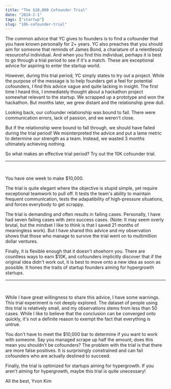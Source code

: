 ```yaml
---
title: "The $10,000 Cofounder Trial"
date: "2024-2-1"
tags: ["startup"]
slug: "10k-cofounder-trial"
---
```


The common advice that YC gives to founders is to find a cofounder that you have known personally for 2+ years. YC also preaches that you should aim for someone that reminds of James Bond, a chariature of a relentlessly resourceful individual. And when you find this individual, perhaps it is best to go through a trial period to see if it's a match. These are exceptional advice for aspiring to enter the startup world. 

However, during this trial period, YC simply states to try out a project. While the purpose of the message is to help founders get a feel for potential cofounders, I find this advice vague and quite lacking in insight. The first time I heard this, I immediately thought about a hackathon project somewhat relevant to the startup. We scrapped up a prototype and won the hackathon. But months later, we grew distant and the relationship grew dull. 

Looking back, our cofounder relationship was bound to fail. There were communication errors, lack of passion, and we weren't close.

But if the relationship were bound to fall through, we should have failed during the trial period! We misinterpreted the advice and put a lame metric to determine our strength as a team. Instead, we wasted 3 months ultimately achieving nothing.

So what makes an effective trial period? Try out the 10K cofounder trial.

---
<br>

You have one week to make $10,000.

The trial is quite elegant where the objective is stupid simple, yet require exceptional teamwork to pull off. It tests the team's ability to maintain frequent communication, tests the adapatibility of high-pressure situations, and forces everybody to get scrappy.

The trial is demanding and often results in failing cases. Personally, I have had seven failing cases with zero success cases. (Note: It may seem overly brutal, but the mindset I like to think is that I saved 21 months of meaningless work). But I have shared this advice and my observation shows that those who manage to survive the trial went on to multimillion dollar ventures. 

Finally, it is flexible enough that it doesn't shoehorn you. There are countless ways to earn $10K, and cofounders implicitly discover that if the original idea didn't work out, it is best to move onto a new idea as soon as possible. It hones the traits of startup founders aiming for hypergrowth startups. 

---
<br>

While I have great willingness to share this advice, I have some warnings. This trial experiment is not deeply explored. The dataset of people using this trial is relatively small, and my observations stems from less than 50 cases. While I like to believe that the conclusion can be converged onto quickly, it's not a definite reason to exempt the fact that everything is untrue.

You don't have to meet the $10,000 bar to determine if you want to work with someone. Say you managed scrape up half the amount; does this mean you shouldn't be cofounders? The problem with the trial is that there are more false positives. It is surprisingly constrained and can fail cofounders who are actually destined to succeed. 

Finally, the trial is optimized for startups aiming for hypergrowth. If you aren't aiming for hypergrowth, maybe this trial is quite unecessary! 


All the best,
Yvon Kim